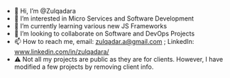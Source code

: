 - 👋 Hi, I’m @Zulqadara
- 👀 I’m interested in Micro Services and Software Development
- 🌱 I’m currently learning various new JS Frameworks 
- 💞️ I’m looking to collaborate on Software and DevOps Projects
- 📫 How to reach me, email: zulqadar.a@gmail.com ; LinkedIn: www.linkedin.com/in/zulqadara/
- ⚠️ Not all my projects are public as they are for clients. However, I have modified a few projects by removing client info.

<!---
Zulqadara/Zulqadara is a ✨ special ✨ repository because its `README.md` (this file) appears on your GitHub profile.
You can click the Preview link to take a look at your changes.
--->
